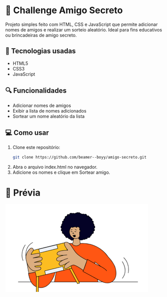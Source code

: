 # 🎁 Challenge Amigo Secreto

Projeto simples feito com HTML, CSS e JavaScript que permite adicionar nomes de amigos e realizar um sorteio aleatório. Ideal para fins educativos ou brincadeiras de amigo secreto.

## 🚀 Tecnologias usadas
- HTML5
- CSS3
- JavaScript

## 🔍 Funcionalidades
- Adicionar nomes de amigos
- Exibir a lista de nomes adicionados
- Sortear um nome aleatório da lista

## 💻 Como usar
1. Clone este repositório:
   ```bash
   git clone https://github.com/beamer--boyy/amigo-secreto.git
   ```
2. Abra o arquivo index.html no navegador.
3. Adicione os nomes e clique em Sortear amigo.

# 📸 Prévia

![Preview do projeto](assets/Amigo-secreto.png)
